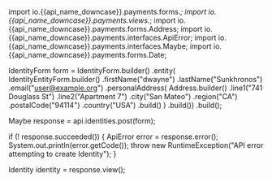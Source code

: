 import io.{{api_name_downcase}}.payments.forms.*;
import io.{{api_name_downcase}}.payments.views.*;
import io.{{api_name_downcase}}.payments.forms.Address;
import io.{{api_name_downcase}}.payments.interfaces.ApiError;
import io.{{api_name_downcase}}.payments.interfaces.Maybe;
import io.{{api_name_downcase}}.payments.forms.Date;


IdentityForm form = IdentityForm.builder()
    .entity(
    IdentityEntityForm.builder()
        .firstName("dwayne")
        .lastName("Sunkhronos")
        .email("user@example.org")
        .personalAddress(
            Address.builder()
                .line1("741 Douglass St")
                .line2("Apartment 7")
                .city("San Mateo")
                .region("CA")
                .postalCode("94114")
                .country("USA")
                .build()
        )
        .build())
    .build();

Maybe<Identity> response = api.identities.post(form);

if (! response.succeeded()) {
    ApiError error = response.error();
    System.out.println(error.getCode());
    throw new RuntimeException("API error attempting to create Identity");
}

Identity identity = response.view();